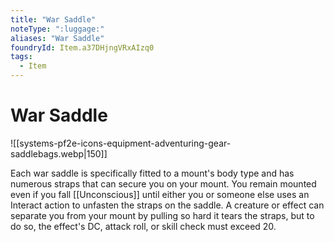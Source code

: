 ```yaml
---
title: "War Saddle"
noteType: ":luggage:"
aliases: "War Saddle"
foundryId: Item.a37DHjngVRxAIzq0
tags:
  - Item
---
```


# War Saddle
![[systems-pf2e-icons-equipment-adventuring-gear-saddlebags.webp|150]]

Each war saddle is specifically fitted to a mount's body type and has numerous straps that can secure you on your mount. You remain mounted even if you fall [[Unconscious]] until either you or someone else uses an Interact action to unfasten the straps on the saddle. A creature or effect can separate you from your mount by pulling so hard it tears the straps, but to do so, the effect's DC, attack roll, or skill check must exceed 20.

